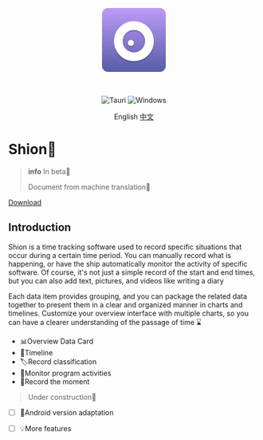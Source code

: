 <p align="center">
   <a href="https://shion.app/" target="_blank">
     <img src="./docs/logo.svg" width="128" height="128" alt="logo">
   </a>
</p>
<br/>

<p align="center">
  <img src="https://img.shields.io/badge/tauri-%2324C8DB.svg?style=for-the-badge&logo=tauri&logoColor=%23FFFFFF" alt="Tauri">
  <img src="https://img.shields.io/badge/Windows-0078D6?style=for-the-badge&logo=windows&logoColor=white" alt="Windows">
</p>

<p align="center">
   English
   <a href="./README-ZH.md">中文</a>
</p>

# Shion🍂

> **info**
> In beta🥳
>
> Document from machine translation🤖

<a href="https://shion.app/download" target="_blank">Download</a>

## Introduction

Shion is a time tracking software used to record specific situations that occur during a certain time period. You can manually record what is happening, or have the ship automatically monitor the activity of specific software. Of course, it's not just a simple record of the start and end times, but you can also add text, pictures, and videos like writing a diary

Each data item provides grouping, and you can package the related data together to present them in a clear and organized manner in charts and timelines. Customize your overview interface with multiple charts, so you can have a clearer understanding of the passage of time ⌛

+ 📊Overview Data Card
+ 📅Timeline
+ 🏷️Record classification
+ 👀Monitor program activities
+ 📖Record the moment

> Under construction🚧

- [ ] 📱Android version adaptation
- [ ] 💡More features


